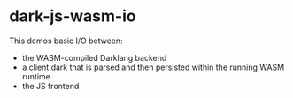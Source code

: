 # dark-js-wasm-io

This demos basic I/O between:
- the WASM-compiled Darklang backend
- a client.dark that is parsed and then persisted within the running WASM runtime
- the JS frontend

